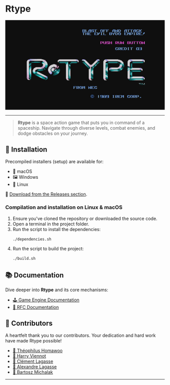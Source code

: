 # **Rtype**
![Rtype Image](assets/Doc/Illustartiion.jpg)

---

> **Rtype** is a space action game that puts you in command of a spaceship. Navigate through diverse levels, combat enemies, and dodge obstacles on your journey.

## 🚀 **Installation**

Precompiled installers (setup) are available for:

- 🍏 macOS
- 🖼️ Windows
- 🐧 Linux

🔗 [Download from the Releases section](https://github.com/HarryTheoBartAlexClemDev/Rtype/releases/latest).

### **Compilation and installation on Linux & macOS**

1. Ensure you've cloned the repository or downloaded the source code.
2. Open a terminal in the project folder.
3. Run the script to install the dependencies:
   ```bash
   ./dependencies.sh

4. Run the script to build the project:
    ```bash
   ./build.sh
## 📚 **Documentation**

Dive deeper into **Rtype** and its core mechanisms:

- [🕹️ Game Engine Documentation](docs/GameEngineInstruction.md)
- [📡 RFC Documentation](docs/rfc-rtype-ncp.md)

## 🌟 **Contributors**

A heartfelt thank you to our contributors. Your dedication and hard work have made Rtype possible!

- [👤 Théophilus Homawoo](https://github.com/theohmwoa)
- [👤 Harry Viennot](https://github.com/harryviennot)
- [👤 Clément Lagasse](https://github.com/ClementLagasse)
- [👤 Alexandre Lagasse](https://github.com/alexandrelagasse)
- [👤 Bartosz Michalak](https://github.com/Bartoszkk)

---
